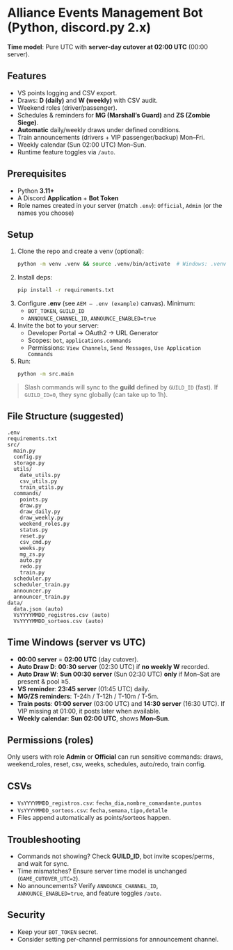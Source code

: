 # Alliance Events Management Bot (Python, discord.py 2.x)

**Time model**: Pure UTC with **server-day cutover at 02:00 UTC** (00:00 server).

## Features

- VS points logging and CSV export.
- Draws: **D (daily)** and **W (weekly)** with CSV audit.
- Weekend roles (driver/passenger).
- Schedules & reminders for **MG (Marshall’s Guard)** and **ZS (Zombie Siege)**.
- **Automatic** daily/weekly draws under defined conditions.
- Train announcements (drivers + VIP passenger/backup) Mon–Fri.
- Weekly calendar (Sun 02:00 UTC) Mon–Sun.
- Runtime feature toggles via `/auto`.

## Prerequisites

- Python **3.11+**
- A Discord **Application** + **Bot Token**
- Role names created in your server (match `.env`): `Official`, `Admin` (or the names you choose)

## Setup

1. Clone the repo and create a venv (optional):
   ```bash
   python -m venv .venv && source .venv/bin/activate  # Windows: .venv\\Scripts\\activate
   ```
2. Install deps:
   ```bash
   pip install -r requirements.txt
   ```
3. Configure **.env** (see `AEM — .env (example)` canvas). Minimum:
   - `BOT_TOKEN`, `GUILD_ID`
   - `ANNOUNCE_CHANNEL_ID`, `ANNOUNCE_ENABLED=true`
4. Invite the bot to your server:
   - Developer Portal → OAuth2 → URL Generator
   - Scopes: `bot`, `applications.commands`
   - Permissions: `View Channels`, `Send Messages`, `Use Application Commands`
5. Run:
   ```bash
   python -m src.main
   ```

> Slash commands will sync to the **guild** defined by `GUILD_ID` (fast). If `GUILD_ID=0`, they sync globally (can take up to 1h).

## File Structure (suggested)

```
.env
requirements.txt
src/
  main.py
  config.py
  storage.py
  utils/
    date_utils.py
    csv_utils.py
    train_utils.py
  commands/
    points.py
    draw.py
    draw_daily.py
    draw_weekly.py
    weekend_roles.py
    status.py
    reset.py
    csv_cmd.py
    weeks.py
    mg_zs.py
    auto.py
    redo.py
    train.py
  scheduler.py
  scheduler_train.py
  announcer.py
  announcer_train.py
data/
  data.json (auto)
  VsYYYYMMDD_registros.csv (auto)
  VsYYYYMMDD_sorteos.csv (auto)
```

## Time Windows (server vs UTC)

- **00:00 server** = **02:00 UTC** (day cutover).
- **Auto Draw D**: **00:30 server** (02:30 UTC) if **no weekly W** recorded.
- **Auto Draw W**: **Sun 00:30 server** (Sun 02:30 UTC) **only** if Mon–Sat are present & pool ≥5.
- **VS reminder**: **23:45 server** (01:45 UTC) daily.
- **MG/ZS reminders**: T-24h / T-12h / T-10m / T-5m.
- **Train posts**: **01:00 server** (03:00 UTC) and **14:30 server** (16:30 UTC). If VIP missing at 01:00, it posts later when available.
- **Weekly calendar**: **Sun 02:00 UTC**, shows **Mon–Sun**.

## Permissions (roles)

Only users with role **Admin** or **Official** can run sensitive commands: draws, weekend_roles, reset, csv, weeks, schedules, auto/redo, train config.

## CSVs

- `VsYYYYMMDD_registros.csv`: `fecha_dia,nombre_comandante,puntos`
- `VsYYYYMMDD_sorteos.csv`: `fecha,semana,tipo,detalle`
- Files append automatically as points/sorteos happen.

## Troubleshooting

- Commands not showing? Check **GUILD_ID**, bot invite scopes/perms, and wait for sync.
- Time mismatches? Ensure server time model is unchanged (`GAME_CUTOVER_UTC=2`).
- No announcements? Verify `ANNOUNCE_CHANNEL_ID`, `ANNOUNCE_ENABLED=true`, and feature toggles `/auto`.

## Security

- Keep your `BOT_TOKEN` secret.
- Consider setting per-channel permissions for announcement channel.
